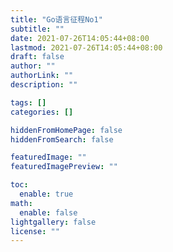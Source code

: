 ```yaml
---
title: "Go语言征程No1"
subtitle: ""
date: 2021-07-26T14:05:44+08:00
lastmod: 2021-07-26T14:05:44+08:00
draft: false
author: ""
authorLink: ""
description: ""

tags: []
categories: []

hiddenFromHomePage: false
hiddenFromSearch: false

featuredImage: ""
featuredImagePreview: ""

toc:
  enable: true
math:
  enable: false
lightgallery: false
license: ""
---
```


<!--more-->
